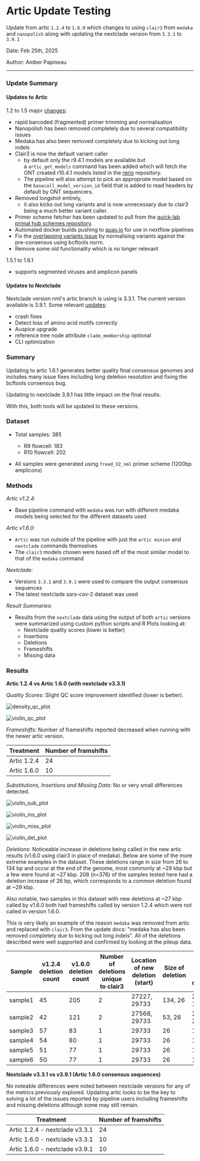 # Artic Update Testing
Update from artic `1.2.4` to `1.6.0` which changes to using `clair3` from `medaka` and `nanopolish` along with updating the nextclade version from `3.3.1` to `3.9.1`

Date: Feb 25th, 2025

Author: Amber Papineau

---------------

### Update Summary
#### Updates to Artic
1.2 to 1.5 major [changes](https://github.com/nextstrain/nextclade/releases?page=2):
* rapid barcoded (fragmented) primer trimming and normalisation
* Nanopolish has been removed completely due to several compatibility issues
* Medaka has also been removed completely due to kicking out long indels
* Clair3 is now the default variant caller
	* by default only the r9.4.1 models are available but a `artic_get_models` command has been added which will fetch the ONT created r10.4.1 models listed in the [rerio](https://github.com/nanoporetech/rerio) repository.
	* The pipeline will also attempt to pick an appropriate model based on the `basecall_model_version_id` field that is added to read headers by default by ONT sequencers.
* Removed longshot entirely, 
	* it also kicks out long variants and is now unnecessary due to clair3 being a much better variant caller.
* Primer scheme fetcher has been updated to pull from the [quick-lab primal hub schemes repository](https://github.com/quick-lab/primerschemes).
* Automated docker builds pushing to [quay.io](https://quay.io/repository/artic/fieldbioinformatics) for use in nextflow pipelines
* Fix the [overlapping variants issue](https://github.com/artic-network/fieldbioinformatics/issues/125) by normalising variants against the pre-consensus using bcftools norm.
* Remove some old functionality which is no longer relevant

1.5.1 to 1.6.1
* supports segmented viruses and amplicon panels

#### Updates to Nextclade
Nextclade version nml's artic branch is using is 3.3.1. The current version available is 3.9.1. Some relevant [updates](https://github.com/nextstrain/nextclade/releases?page=2):
* crash fixes
* Detect loss of amino acid motifs correctly
* Auspice upgrade
* reference tree node attribute `clade_membership` optional
* CLI optimization

### Summary
Updating to artic 1.6.1 generates better quality final consensus genomes and includes many issue fixes including long deletion resolution and fixing the bcftools consensus bug.

Updating to nextclade 3.9.1 has little impact on the final results.

With this, both tools will be updated to these versions.

### Dataset
- Total samples: 385
    - R9 flowcell: 183
    - R10 flowcell: 202

- All samples were generated using `freed_V2_nml` primer scheme (1200bp amplicons)

### Methods
*Artic v1.2.4*:
- Base pipeline command with `medaka` was run with different medaka models being selected for the different datasets used

*Artic v1.6.0*:
- `Artic` was run outside of the pipeline with just the `artic minion` and `nextclade` commands themselves
- The `clair3` models chosen were based off of the most similar model to that of the `medaka` command

*Nextclade*:
- Versions `3.3.1` and `3.9.1` were used to compare the output consensus sequences
- The latest nextclade sars-cov-2 dataset was used

*Result Summaries*:
- Results from the `nextclade` data using the output of both `artic` versions were summarized using custom python scripts and R Plots looking at:
    - Nextclade quality scores (lower is better)
    - Insertions
    - Deletions
    - Frameshifts
    - Missing data

### Results

**Artic 1.2.4 vs Artic 1.6.0 (with nextclade v3.3.1)**

*Quality Scores*: Slight QC score improvement identified (lower is better).

![density_qc_plot](./images/density_qc_plot.jpg)

![violin_qc_plot](./images/violin_qc_plot.jpg)


*Frameshifts*: Number of frameshifts reported decreased when running with the newer artic version.

| Treatment   | Number of framshifts |
| ----------- | -------------------- |
| Artic 1.2.4 | 24                   |
| Artic 1.6.0 | 10                   |

*Substitutions, Insertions and Missing Data*: No or very small differences detected.

![violin_sub_plot](./images/violin_sub_plot.jpg)

![violin_ins_plot](./images/violin_ins_plot.jpg)

![violin_miss_plot](./images/violin_miss_plot.jpg)

![violin_del_plot](./images/violin_del_plot.jpg)

*Deletions*: Noticeable increase in deletions being called in the new artic results (v1.6.0 using clair3 in place of medaka). Below are some of the more extreme examples in the dataset. These deletions range in size from 26 to 134 bp and occur at the end of the genome, most commonly at ~29 kbp but a few were found at ~27 kbp. 208 (n=376) of the samples tested here had a deletion increase of 26 bp, which corresponds to a common deletion found at ~29 kbp.
 
Also notable, two samples in this dataset with new deletions at ~27 kbp called by v1.6.0 both had frameshifts called by version 1.2.4 which were not called in version 1.6.0.
 
This is very likely an example of the reason `medaka` was removed from artic and replaced with `clair3`. From the update docs: "medaka has also been removed completely due to kicking out long indels". All of the deletions described were well supported and confirmed by looking at the pileup data.

| Sample           | v1.2.4 deletion count | v1.6.0 deletion count | Number of deletions unique to clair3 | Location of new deletion (start) | Size of deletion | Quality score of the deletion |
| ---------------- | --------------------- | --------------------- | ------------------------------------------- | ------------------------ | ---------------- | ----------------------------- |
| sample1     | 45                    | 205                   | 2                                           | 27227, 29733             | 134, 26          | 25.06, 19.64                  |
| sample2     | 42                    | 121                   | 2                                           | 27568, 29733             | 53, 26           | 21.98, 21.62                  |
| sample3    | 57                    | 83                    | 1                                           | 29733                    | 26               | 10.67                         |
| sample4   | 54                    | 80                    | 1                                           | 29733                    | 26               | 10.72                         |
| sample5 | 51                    | 77                    | 1                                           | 29733                    | 26               | 19.48                         |
| sample6    | 50                    | 77                    | 1                                           | 29733                    | 26               | 11                            |


**Nextclade v3.3.1 vs v3.9.1 (Artic 1.6.0 consensus sequences)**

No noteable differences were noted between nextclade versions for any of the metrics previously explored. Updating artic looks to be the key to solving a lot of the issues reported by pipeline users including frameshifts and missing deletions although some may still remain.

| Treatment                       | Number of framshifts |
| ------------------------------- | -------------------- |
| Artic 1.2.4 - nextclade  v3.3.1 | 24                   |
| Artic 1.6.0 - nextclade  v3.3.1 | 10                   |
| Artic 1.6.0 - nextclade  v3.9.1 | 10                   |
